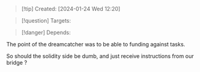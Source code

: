 
>[!tip] Created: [2024-01-24 Wed 12:20]

>[!question] Targets: 

>[!danger] Depends: 

The point of the dreamcatcher was to be able to funding against tasks.

So should the solidity side be dumb, and just receive instructions from our bridge ?